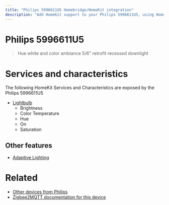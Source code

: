 ```yaml
---
title: "Philips 5996611U5 Homebridge/HomeKit integration"
description: "Add HomeKit support to your Philips 5996611U5, using Homebridge, Zigbee2MQTT and homebridge-z2m."
---
```

<!---
This file has been GENERATED using src/docgen/docgen.ts
DO NOT EDIT THIS FILE MANUALLY!
-->
# Philips 5996611U5
> Hue white and color ambiance 5/6" retrofit recessed downlight


# Services and characteristics
The following HomeKit Services and Characteristics are exposed by
the Philips 5996611U5

* [Lightbulb](../../light.md)
  * Brightness
  * Color Temperature
  * Hue
  * On
  * Saturation


## Other features
* [Adaptive Lighting](../../light.md)


# Related
* [Other devices from Philips](../index.md#philips)
* [Zigbee2MQTT documentation for this device](https://www.zigbee2mqtt.io/devices/5996611U5.html)